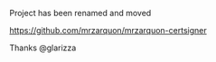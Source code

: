 Project has been renamed and moved

https://github.com/mrzarquon/mrzarquon-certsigner

Thanks @glarizza


